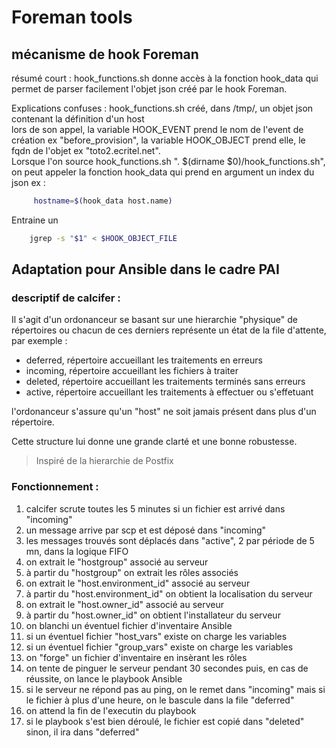 # Foreman tools

## mécanisme de hook Foreman

résumé court : hook_functions.sh donne accès à la fonction hook_data qui permet de parser facilement l'objet json créé par le hook Foreman.

Explications confuses :
hook_functions.sh créé, dans /tmp/, un objet json contenant la définition d'un host   
lors de son appel, la variable HOOK_EVENT prend le nom de l'event de création ex "before_provision", la variable HOOK_OBJECT prend elle, le fqdn de l'objet ex "toto2.ecritel.net".    
Lorsque l'on source hook_functions.sh ". $(dirname $0)/hook_functions.sh", on peut appeler la fonction hook_data qui prend en argument un index du json ex :

```bash
     hostname=$(hook_data host.name)
```

Entraine un 
```bash
    jgrep -s "$1" < $HOOK_OBJECT_FILE
```

## Adaptation pour Ansible dans le cadre PAI 

### descriptif de calcifer :

Il s'agit d'un ordonanceur se basant sur une hierarchie "physique" de répertoires ou chacun de ces derniers représente un état de la file d'attente, par exemple :

* deferred, répertoire accueillant les traitements en erreurs
* incoming, répertoire accueillant les fichiers à traiter
* deleted, répertoire accueillant les traitements terminés sans erreurs
* active, répertoire accueillant les traitements à effectuer ou s'effetuant


l'ordonanceur s'assure qu'un "host" ne soit jamais présent dans plus d'un répertoire.

Cette structure lui donne une grande clarté et une bonne robustesse.

>Inspiré de la hierarchie de Postfix

### Fonctionnement :

1. calcifer scrute toutes les 5 minutes si un fichier est arrivé dans "incoming" 
2. un message arrive par scp et est déposé dans "incoming"
3. les messages trouvés sont déplacés dans "active", 2 par période de 5 mn, dans la logique FIFO 
4. on extrait le "hostgroup" associé au serveur
5. à partir du "hostgroup" on extrait les rôles associés
6. on extrait le "host.environment_id" associé au serveur
7. à partir du "host.environment_id" on obtient la localisation du serveur 
8. on extrait le "host.owner_id" associé au serveur
9. à partir du "host.owner_id" on obtient l'installateur du serveur
10. on blanchi un éventuel fichier d'inventaire Ansible
11. si un éventuel fichier "host_vars" existe on charge les variables 
12. si un éventuel fichier "group_vars" existe on charge les variables 
13. on "forge" un fichier d'inventaire en insèrant les rôles
14. on tente de pinguer le serveur pendant 30 secondes puis, en cas de réussite, on lance le playbook Ansible
15. si le serveur ne répond pas au ping, on le remet dans "incoming"  mais si le fichier à plus d'une heure, on le bascule dans la file "deferred" 
16. on attend la fin de l'executin du playbook
17. si le playbook s'est bien déroulé, le fichier est copié dans "deleted" sinon, il ira dans "deferred"
